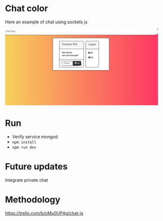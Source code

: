 # Chat color

Here an example of chat using sockets js

![](docs/screenshot.jpeg)

# Run
- Verify service mongod
- `npm install`
- `npm run dev`

# Future updates

Integrate private chat

# Methodology

https://trello.com/b/oMu0UP4g/chat-js
